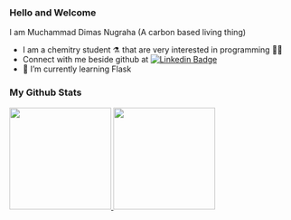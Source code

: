### Hello and Welcome

I am Muchammad Dimas Nugraha (A carbon based living thing)

- I am a chemitry student ⚗️ that are very interested in programming 🧑‍💻
- Connect with me beside github at [![Linkedin Badge](https://img.shields.io/badge/-mdimasn-blue?style=flat&logo=Linkedin&logoColor=white)](https://www.linkedin.com/in/mdimasn/)
- 🌱 I’m currently learning Flask

### My Github Stats

<p align="left">
  <a href="https://github.com/mrflinxy">
    <img height="180em" src="https://github-readme-stats-eight-theta.vercel.app/api?username=mrflinxy&show_icons=true&theme=algolia&include_all_commits=true&count_private=true"/>
    <img height="180em" src="https://github-readme-stats-eight-theta.vercel.app/api/top-langs/?username=mrflinxy&layout=compact&langs_count=8&theme=algolia"/>
   </a>
</p>

<!--
**MrFlinxy/MrFlinxy** is a ✨ _special_ ✨ repository because its `README.md` (this file) appears on your GitHub profile.

Here are some ideas to get you started:

- 🔭 I’m currently working on ...
- 🌱 I’m currently learning ...
- 👯 I’m looking to collaborate on ...
- 🤔 I’m looking for help with ...
- 💬 Ask me about ...
- 📫 How to reach me: ...
- 😄 Pronouns: ...
- ⚡ Fun fact: ...
-->
